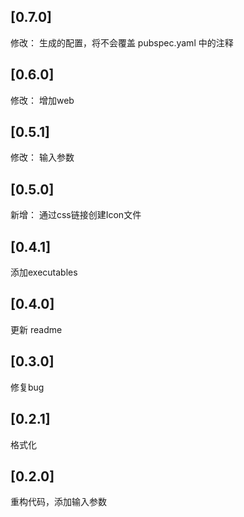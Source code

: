 ## [0.7.0]

修改： 生成的配置，将不会覆盖 pubspec.yaml 中的注释

## [0.6.0]

修改： 增加web

## [0.5.1]

修改： 输入参数

## [0.5.0]

新增： 通过css链接创建Icon文件

## [0.4.1]

添加executables

## [0.4.0]

更新 readme

## [0.3.0]

修复bug  


## [0.2.1]

格式化 


## [0.2.0]

重构代码，添加输入参数


